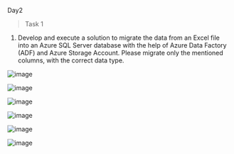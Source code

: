 Day2
> Task 1
1. Develop and execute a solution to migrate the data from an Excel file into an Azure SQL Server
database with the help of Azure Data Factory (ADF) and Azure Storage Account. Please migrate only the
mentioned columns, with the correct data type.

![image](https://github.com/user-attachments/assets/5cbbd4d0-3e06-42b6-b9f7-9032048d7e98)

![image](https://github.com/user-attachments/assets/66ceb777-30f3-4891-a53e-b9718753e431)

![image](https://github.com/user-attachments/assets/e1b46a7d-f332-47fa-bdc1-e6b9aab605fd)

![image](https://github.com/user-attachments/assets/09feb1a0-f546-43de-b9d3-fb7cd1f70cb2)

![image](https://github.com/user-attachments/assets/5cde3b6d-dd70-41cd-80b1-12e2437c8daa)

![image](https://github.com/user-attachments/assets/7583d461-270a-43e5-adea-0541d227db14)

